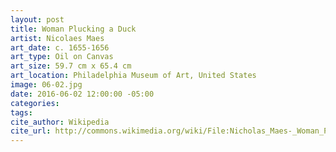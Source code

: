 ```yaml
---
layout: post
title: Woman Plucking a Duck
artist: Nicolaes Maes
art_date: c. 1655-1656
art_type: Oil on Canvas
art_size: 59.7 cm x 65.4 cm
art_location: Philadelphia Museum of Art, United States
image: 06-02.jpg
date: 2016-06-02 12:00:00 -05:00
categories:
tags:
cite_author: Wikipedia
cite_url: http://commons.wikimedia.org/wiki/File:Nicholas_Maes-_Woman_Plucking_a_Duck-1656.jpg
---
```

